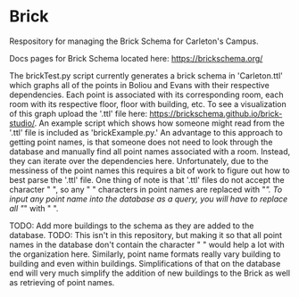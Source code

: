# Brick
Respository for managing the Brick Schema for Carleton's Campus. 

Docs pages for Brick Schema located here: https://brickschema.org/

The brickTest.py script currently generates a brick schema in 'Carleton.ttl' which graphs all of the points in Boliou and Evans with their respective dependencies. Each point is associated with its corresponding room, each room with its respective floor, floor with building, etc. To see a visualization of this graph upload the '.ttl' file here: https://brickschema.github.io/brick-studio/. An example script which shows how someone might read from the '.ttl' file is included as 'brickExample.py.' An advantage to this approach to getting point names, is that someone does not need to look through the database and manually find all point names associated with a room. Instead, they can iterate over the dependencies here. Unfortunately, due to the messiness of the point names this requires a bit of work to figure out how to best parse the '.ttl' file. One thing of note is that '.ttl' files do not accept the character " ", so any " " characters in point names are replaced with "*". To input any point name into the database as a query, you will have to replace all "*" with " ".

TODO: Add more buildings to the schema as they are added to the database.
TODO: This isn't in this repository, but making it so that all point names in the database don't contain the character " " would help a lot with the organization here. Similarly, point name formats really vary building to building and even within buildings. Simplifications of that on the database end will very much simplify the addition of new buildings to the Brick as well as retrieving of point names.
